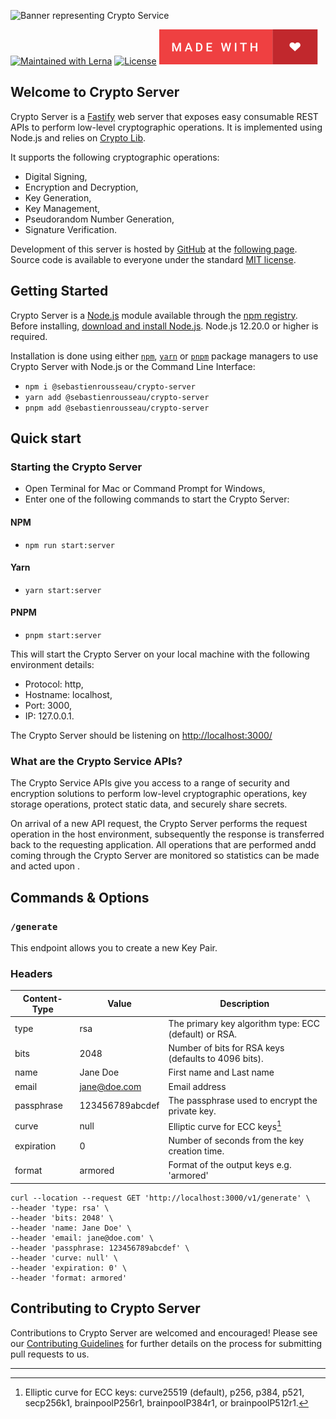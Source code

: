 ![Banner representing Crypto Service](https://raw.githubusercontent.com/sebastienrousseau/crypto-service/master/assets/crypto-server-logo.svg)

[![Maintained with Lerna](https://img.shields.io/badge/maintained%20with-lerna-blue?style=for-the-badge)](https://lerna.js.org/)
[![License](https://img.shields.io/badge/License-MIT-green.svg?style=for-the-badge&logo=)](https://opensource.org/licenses/MIT)
![Made with Love](/assets/made-with-love.svg)

## Welcome to Crypto Server

Crypto Server is a [Fastify][3] web server that exposes easy consumable REST
APIs to perform low-level cryptographic operations. It is implemented using
Node.js and relies on [Crypto Lib][2].

It supports the following cryptographic operations:

- Digital Signing,
- Encryption and Decryption,
- Key Generation,
- Key Management,
- Pseudorandom Number Generation,
- Signature Verification.

Development of this server is hosted by [GitHub][6] at the [following page][7].
Source code is available to everyone under the standard [MIT license][8].

## Getting Started

Crypto Server is a [Node.js][4] module available through the [npm registry][5].
Before installing, [download and install Node.js][4]. Node.js 12.20.0 or higher 
is required.

Installation is done using either [`npm`][5],
[`yarn`][9] or [`pnpm`][10] package managers to use Crypto Server with Node.js
or the Command Line Interface:

- `npm i @sebastienrousseau/crypto-server`
- `yarn add @sebastienrousseau/crypto-server`
- `pnpm add @sebastienrousseau/crypto-server`

## Quick start

### Starting the Crypto Server

- Open Terminal for Mac or Command Prompt for Windows,
- Enter one of the following commands to start the Crypto Server:   

#### NPM

- `npm run start:server`

#### Yarn

- `yarn start:server`

#### PNPM

- `pnpm start:server`

This will start the Crypto Server on your local machine with the following
environment details:

- Protocol: http,
- Hostname: localhost,
- Port: 3000,
- IP: 127.0.0.1.

The Crypto Server should be listening on
[http://localhost:3000/](http://localhost:3000/)

### What are the Crypto Service APIs?

The Crypto Service APIs give you access to a range of security and encryption
solutions to perform low-level cryptographic operations, key storage operations,
protect static data, and securely share secrets.

On arrival of a new API request, the Crypto Server performs the request
operation in the host environment, subsequently the response is transferred back
to the requesting application. All operations that are performed andd coming
through the Crypto Server are monitored so statistics can be made and acted upon
. 

## Commands & Options

### `/generate`

This endpoint allows you to create a new Key Pair.

### Headers

|Content-Type|Value|Description|
|---|---|---|
|type|rsa|The primary key algorithm type: ECC (default) or RSA. |
|bits|2048|Number of bits for RSA keys (defaults to 4096 bits). |
|name|Jane Doe|First name and Last name |
|email|jane@doe.com|Email address |
|passphrase|123456789abcdef|The passphrase used to encrypt the private key. |
|curve|null|Elliptic curve for ECC keys[^1] |
|expiration|0|Number of seconds from the key creation time. |
|format|armored|Format of the output keys e.g. 'armored' | 'object' | 'binary'.|

```shell
curl --location --request GET 'http://localhost:3000/v1/generate' \
--header 'type: rsa' \
--header 'bits: 2048' \
--header 'name: Jane Doe' \
--header 'email: jane@doe.com' \
--header 'passphrase: 123456789abcdef' \
--header 'curve: null' \
--header 'expiration: 0' \
--header 'format: armored'
```
## Contributing to Crypto Server

Contributions to Crypto Server are welcomed and encouraged! Please see our 
[Contributing Guidelines][1] for further details on the process for submitting
pull requests to us.

[^1]: Elliptic curve for ECC keys: curve25519 (default), p256, p384, p521,
secp256k1, brainpoolP256r1, brainpoolP384r1, or brainpoolP512r1.

***

[1]: https://github.com/sebastienrousseau/crypto-server/blob/master/.github/CONTRIBUTING.md
[2]: https://github.com/sebastienrousseau/crypto-service/tree/main/packages/crypto-lib
[3]: https://www.fastify.io
[4]: https://nodejs.org/en/
[5]: https://www.npmjs.com/
[6]: https://github.com
[7]: https://github.com/sebastienrousseau/crypto-server
[8]: https://github.com/sebastienrousseau/crypto-server/blob/main/LICENSE
[9]: https://yarnpkg.com/getting-started
[10]: https://pnpm.io/motivation
